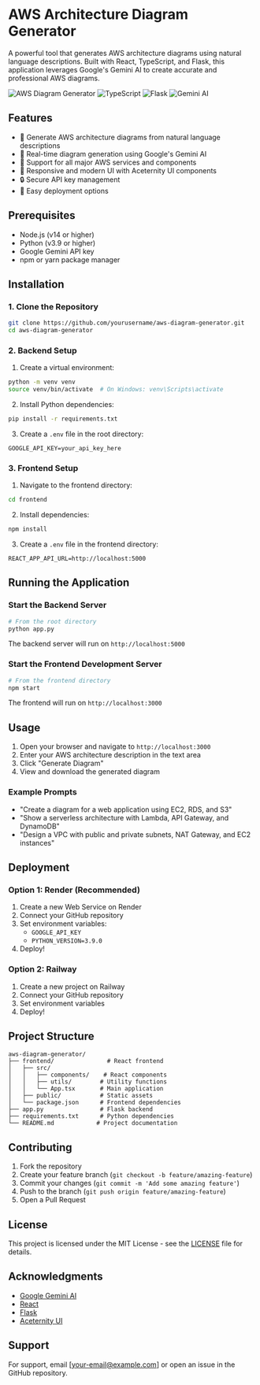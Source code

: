 # AWS Architecture Diagram Generator

A powerful tool that generates AWS architecture diagrams using natural language descriptions. Built with React, TypeScript, and Flask, this application leverages Google's Gemini AI to create accurate and professional AWS diagrams.

![AWS Diagram Generator](https://img.shields.io/badge/React-18.2.0-blue)
![TypeScript](https://img.shields.io/badge/TypeScript-4.9.5-blue)
![Flask](https://img.shields.io/badge/Flask-3.0.2-green)
![Gemini AI](https://img.shields.io/badge/Gemini%20AI-0.3.2-orange)

## Features

- 🎨 Generate AWS architecture diagrams from natural language descriptions
- 🔄 Real-time diagram generation using Google's Gemini AI
- 🎯 Support for all major AWS services and components
- 📱 Responsive and modern UI with Aceternity UI components
- 🔒 Secure API key management
- 🚀 Easy deployment options

## Prerequisites

- Node.js (v14 or higher)
- Python (v3.9 or higher)
- Google Gemini API key
- npm or yarn package manager

## Installation

### 1. Clone the Repository

```bash
git clone https://github.com/yourusername/aws-diagram-generator.git
cd aws-diagram-generator
```

### 2. Backend Setup

1. Create a virtual environment:
```bash
python -m venv venv
source venv/bin/activate  # On Windows: venv\Scripts\activate
```

2. Install Python dependencies:
```bash
pip install -r requirements.txt
```

3. Create a `.env` file in the root directory:
```env
GOOGLE_API_KEY=your_api_key_here
```

### 3. Frontend Setup

1. Navigate to the frontend directory:
```bash
cd frontend
```

2. Install dependencies:
```bash
npm install
```

3. Create a `.env` file in the frontend directory:
```env
REACT_APP_API_URL=http://localhost:5000
```

## Running the Application

### Start the Backend Server

```bash
# From the root directory
python app.py
```

The backend server will run on `http://localhost:5000`

### Start the Frontend Development Server

```bash
# From the frontend directory
npm start
```

The frontend will run on `http://localhost:3000`

## Usage

1. Open your browser and navigate to `http://localhost:3000`
2. Enter your AWS architecture description in the text area
3. Click "Generate Diagram"
4. View and download the generated diagram

### Example Prompts

- "Create a diagram for a web application using EC2, RDS, and S3"
- "Show a serverless architecture with Lambda, API Gateway, and DynamoDB"
- "Design a VPC with public and private subnets, NAT Gateway, and EC2 instances"

## Deployment

### Option 1: Render (Recommended)

1. Create a new Web Service on Render
2. Connect your GitHub repository
3. Set environment variables:
   - `GOOGLE_API_KEY`
   - `PYTHON_VERSION=3.9.0`
4. Deploy!

### Option 2: Railway

1. Create a new project on Railway
2. Connect your GitHub repository
3. Set environment variables
4. Deploy!

## Project Structure

```
aws-diagram-generator/
├── frontend/               # React frontend
│   ├── src/
│   │   ├── components/    # React components
│   │   ├── utils/        # Utility functions
│   │   └── App.tsx       # Main application
│   ├── public/           # Static assets
│   └── package.json      # Frontend dependencies
├── app.py                # Flask backend
├── requirements.txt      # Python dependencies
└── README.md            # Project documentation
```

## Contributing

1. Fork the repository
2. Create your feature branch (`git checkout -b feature/amazing-feature`)
3. Commit your changes (`git commit -m 'Add some amazing feature'`)
4. Push to the branch (`git push origin feature/amazing-feature`)
5. Open a Pull Request

## License

This project is licensed under the MIT License - see the [LICENSE](LICENSE) file for details.

## Acknowledgments

- [Google Gemini AI](https://ai.google.dev/)
- [React](https://reactjs.org/)
- [Flask](https://flask.palletsprojects.com/)
- [Aceternity UI](https://ui.aceternity.com/)

## Support

For support, email [your-email@example.com] or open an issue in the GitHub repository.
